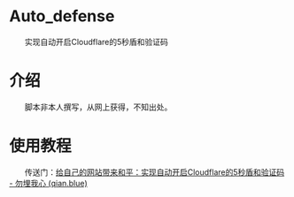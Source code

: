 # Auto_defense
&emsp;&emsp;实现自动开启Cloudflare的5秒盾和验证码

# 介绍

&emsp;&emsp;脚本非本人撰写，从网上获得，不知出处。

# 使用教程

&emsp;&emsp;传送门：[给自己的网站带来和平：实现自动开启Cloudflare的5秒盾和验证码 - 勿埋我心 (qian.blue)](https://www.qian.blue/archives/Auto_defense-cloudflare.html)